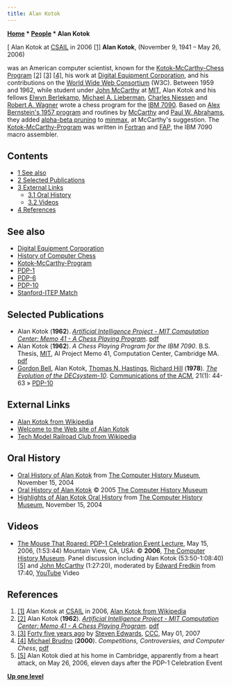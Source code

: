 ```yaml
---
title: Alan Kotok
---
```

**[Home](Home "Home") * [People](People "People") * Alan Kotok**

\[ Alan Kotok at [CSAIL](https://en.wikipedia.org/wiki/MIT_Computer_Science_and_Artificial_Intelligence_Laboratory) in 2006 <a id="cite-note-1" href="#cite-ref-1">[1]</a>
**Alan Kotok**, (November 9, 1941 – May 26, 2006)

was an American computer scientist, known for the [Kotok-McCarthy-Chess Program](Kotok-McCarthy-Program "Kotok-McCarthy-Program") <a id="cite-note-2" href="#cite-ref-2">[2]</a> <a id="cite-note-3" href="#cite-ref-3">[3]</a> <a id="cite-note-4" href="#cite-ref-4">[4]</a>, his work at [Digital Equipment Corporation](Digital_Equipment_Corporation "Digital Equipment Corporation"), and his contributions on the [World Wide Web Consortium](https://en.wikipedia.org/wiki/World_Wide_Web_Consortium) (W3C). Between 1959 and 1962, while student under [John McCarthy](John_McCarthy "John McCarthy") at [MIT](Massachusetts_Institute_of_Technology "Massachusetts Institute of Technology"), Alan Kotok and his fellows [Elwyn Berlekamp](Elwyn_Berlekamp "Elwyn Berlekamp"), [Michael A. Lieberman](Michael_A._Lieberman "Michael A. Lieberman"), [Charles Niessen](Charles_Niessen "Charles Niessen") and [Robert A. Wagner](Robert_A._Wagner "Robert A. Wagner") wrote a chess program for the [IBM 7090](IBM_7090 "IBM 7090"). Based on [Alex Bernstein's 1957 program](The_Bernstein_Chess_Program "The Bernstein Chess Program") and routines by [McCarthy](John_McCarthy "John McCarthy") and [Paul W. Abrahams](Paul_W._Abrahams "Paul W. Abrahams"), they added [alpha-beta pruning](Alpha-Beta "Alpha-Beta") to [minmax](Minimax "Minimax"), at McCarthy's suggestion. The [Kotok-McCarthy-Program](Kotok-McCarthy-Program "Kotok-McCarthy-Program") was written in [Fortran](Fortran "Fortran") and [FAP](https://en.wikipedia.org/wiki/IBM_704/9/90_FORTRAN_Assembly_Program#FORTRAN_Assembly_Program), the IBM 7090 macro assembler.

## Contents

- [1 See also](#see-also)
- [2 Selected Publications](#selected-publications)
- [3 External Links](#external-links)
  - [3.1 Oral History](#oral-history)
  - [3.2 Videos](#videos)
- [4 References](#references)

## See also

- [Digital Equipment Corporation](Digital_Equipment_Corporation "Digital Equipment Corporation")
- [History of Computer Chess](History "History")
- [Kotok-McCarthy-Program](Kotok-McCarthy-Program "Kotok-McCarthy-Program")
- [PDP-1](PDP-1 "PDP-1")
- [PDP-6](PDP-6 "PDP-6")
- [PDP-10](PDP-10 "PDP-10")
- [Stanford-ITEP Match](Stanford-ITEP_Match "Stanford-ITEP Match")

## Selected Publications

- Alan Kotok (**1962**). *[Artificial Intelligence Project - MIT Computation Center: Memo 41 - A Chess Playing Program](http://www.kotok.org/AI_Memo_41.html)*. [pdf](ftp://publications.ai.mit.edu/ai-publications/pdf/AIM-041.pdf)
- Alan Kotok (**1962**). *A Chess Playing Program for the IBM 7090*. B.S. Thesis, [MIT](Massachusetts_Institute_of_Technology "Massachusetts Institute of Technology"), AI Project Memo 41, Computation Center, Cambridge MA. [pdf](http://www.kotok.org/AK-Thesis-1962.pdf)
- [Gordon Bell](https://en.wikipedia.org/wiki/Gordon_Bell), Alan Kotok, [Thomas N. Hastings](http://www.informatik.uni-trier.de/~ley/db/indices/a-tree/h/Hastings:Thomas_N=.html), [Richard Hill](http://www.informatik.uni-trier.de/~ley/db/indices/a-tree/h/Hill:R=.html) (**1978**). *[The Evolution of the DECsystem-10](http://research.microsoft.com/en-us/um/people/gbell/Computer_Engineering/00000511.htm)*. [Communications of the ACM](ACM#Communications "ACM"), 21(1): 44-63 » [PDP-10](PDP-10 "PDP-10")

## External Links

- [Alan Kotok from Wikipedia](https://en.wikipedia.org/wiki/Alan_Kotok)
- [Welcome to the Web site of Alan Kotok](http://www.kotok.org/)
- [Tech Model Railroad Club from Wikipedia](https://en.wikipedia.org/wiki/Tech_Model_Railroad_Club)

## Oral History

- [Oral History of Alan Kotok](https://www.computerhistory.org/chess/orl-433443a97a073/) from [The Computer History Museum](The_Computer_History_Museum "The Computer History Museum"), November 15, 2004
- [Oral History of Alan Kotok](https://dokumen.tips/documents/oral-history-of-alan-kotok.html) © 2005 [The Computer History Museum](The_Computer_History_Museum "The Computer History Museum")
- [Highlights of Alan Kotok Oral History](https://www.computerhistory.org/chess/orl-433444ecc827d/) from [The Computer History Museum](The_Computer_History_Museum "The Computer History Museum"), November 15, 2004

## Videos

- [The Mouse That Roared: PDP-1 Celebration Event Lecture](http://www.computerhistory.org/events/index.php?id=1142978073), May 15, 2006, (1:53:44) Mountain View, CA, USA: © **2006**, [The Computer History Museum](The_Computer_History_Museum "The Computer History Museum"). Panel discussion including Alan Kotok (53:50-1:08:40) <a id="cite-note-5" href="#cite-ref-5">[5]</a> and [John McCarthy](John_McCarthy "John McCarthy") (1:27:20), moderated by [Edward Fredkin](Edward_Fredkin "Edward Fredkin") from 17:40, [YouTube](https://en.wikipedia.org/wiki/YouTube) Video

## References

1. <a id="cite-ref-1" href="#cite-note-1">[1]</a> Alan Kotok at [CSAIL](https://en.wikipedia.org/wiki/MIT_Computer_Science_and_Artificial_Intelligence_Laboratory) in 2006, [Alan Kotok from Wikipedia](https://en.wikipedia.org/wiki/Alan_Kotok)
1. <a id="cite-ref-2" href="#cite-note-2">[2]</a> Alan Kotok (**1962**). *[Artificial Intelligence Project - MIT Computation Center: Memo 41 - A Chess Playing Program](http://www.kotok.org/AI_Memo_41.html)*. [pdf](ftp://publications.ai.mit.edu/ai-publications/pdf/AIM-041.pdf)
1. <a id="cite-ref-3" href="#cite-note-3">[3]</a> [Forty five years ago](http://www.talkchess.com/forum/viewtopic.php?t=13506) by [Steven Edwards](Steven_Edwards "Steven Edwards"), [CCC](CCC "CCC"), May 01, 2007
1. <a id="cite-ref-4" href="#cite-note-4">[4]</a> [Michael Brudno](http://www.cs.toronto.edu/~brudno/) (**2000**). *Competitions, Controversies, and Computer Chess*, [pdf](http://www.cs.toronto.edu/%7Ebrudno/essays/cchess.pdf)
1. <a id="cite-ref-5" href="#cite-note-5">[5]</a> Alan Kotok died at his home in Cambridge, apparently from a heart attack, on May 26, 2006, eleven days after the PDP-1 Celebration Event

**[Up one level](People "People")**

